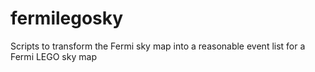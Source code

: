 # fermilegosky
Scripts to transform the Fermi sky map into a reasonable event list for a Fermi LEGO sky map
